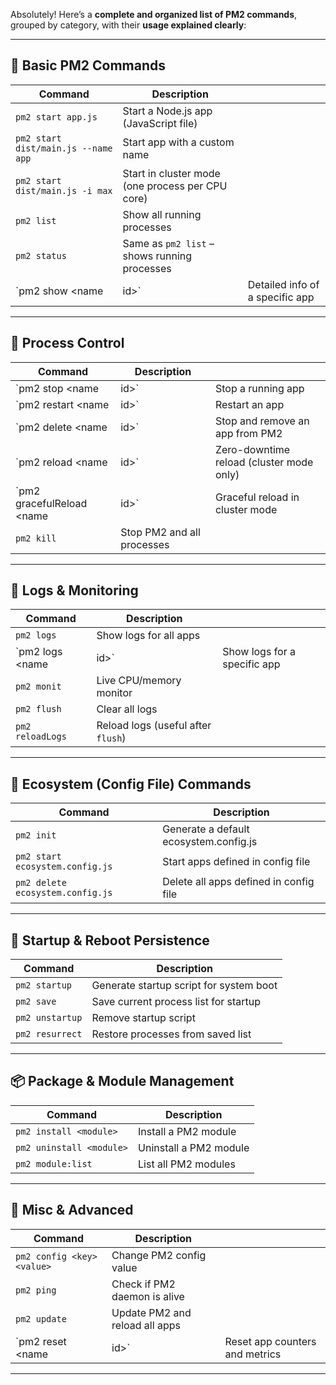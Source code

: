 Absolutely! Here’s a **complete and organized list of PM2 commands**, grouped by category, with their **usage explained clearly**:

---

## 🚀 Basic PM2 Commands

| Command                             | Description                                      |                                 |
| ----------------------------------- | ------------------------------------------------ | ------------------------------- |
| `pm2 start app.js`                  | Start a Node.js app (JavaScript file)            |                                 |
| `pm2 start dist/main.js --name app` | Start app with a custom name                     |                                 |
| `pm2 start dist/main.js -i max`     | Start in cluster mode (one process per CPU core) |                                 |
| `pm2 list`                          | Show all running processes                       |                                 |
| `pm2 status`                        | Same as `pm2 list` – shows running processes     |                                 |
| \`pm2 show \<name                   | id>\`                                            | Detailed info of a specific app |

---

## 🔁 Process Control

| Command                     | Description                |                                          |
| --------------------------- | -------------------------- | ---------------------------------------- |
| \`pm2 stop \<name           | id>\`                      | Stop a running app                       |
| \`pm2 restart \<name        | id>\`                      | Restart an app                           |
| \`pm2 delete \<name         | id>\`                      | Stop and remove an app from PM2          |
| \`pm2 reload \<name         | id>\`                      | Zero-downtime reload (cluster mode only) |
| \`pm2 gracefulReload \<name | id>\`                      | Graceful reload in cluster mode          |
| `pm2 kill`                  | Stop PM2 and all processes |                                          |

---

## 📝 Logs & Monitoring

| Command           | Description                        |                              |
| ----------------- | ---------------------------------- | ---------------------------- |
| `pm2 logs`        | Show logs for all apps             |                              |
| \`pm2 logs \<name | id>\`                              | Show logs for a specific app |
| `pm2 monit`       | Live CPU/memory monitor            |                              |
| `pm2 flush`       | Clear all logs                     |                              |
| `pm2 reloadLogs`  | Reload logs (useful after `flush`) |                              |

---

## 📂 Ecosystem (Config File) Commands

| Command                          | Description                            |
| -------------------------------- | -------------------------------------- |
| `pm2 init`                       | Generate a default ecosystem.config.js |
| `pm2 start ecosystem.config.js`  | Start apps defined in config file      |
| `pm2 delete ecosystem.config.js` | Delete all apps defined in config file |

---

## 🔄 Startup & Reboot Persistence

| Command         | Description                             |
| --------------- | --------------------------------------- |
| `pm2 startup`   | Generate startup script for system boot |
| `pm2 save`      | Save current process list for startup   |
| `pm2 unstartup` | Remove startup script                   |
| `pm2 resurrect` | Restore processes from saved list       |

---

## 📦 Package & Module Management

| Command                  | Description            |
| ------------------------ | ---------------------- |
| `pm2 install <module>`   | Install a PM2 module   |
| `pm2 uninstall <module>` | Uninstall a PM2 module |
| `pm2 module:list`        | List all PM2 modules   |

---

## 🧪 Misc & Advanced

| Command                    | Description                    |                                |
| -------------------------- | ------------------------------ | ------------------------------ |
| `pm2 config <key> <value>` | Change PM2 config value        |                                |
| `pm2 ping`                 | Check if PM2 daemon is alive   |                                |
| `pm2 update`               | Update PM2 and reload all apps |                                |
| \`pm2 reset \<name         | id>\`                          | Reset app counters and metrics |

---

